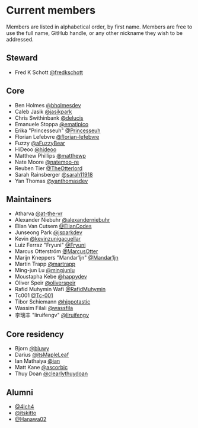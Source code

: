 # Current members

Members are listed in alphabetical order, by first name. Members are free to use the full name, GitHub handle, or any other nickname they wish to be addressed.

## Steward

- Fred K Schott [@fredkschott](https://github.com/fredkschott)

## Core

- Ben Holmes [@bholmesdev](https://github.com/bholmesdev)
- Caleb Jasik [@jasikpark](https://github.com/jasikpark)
- Chris Swithinbank [@delucis](https://github.com/delucis)
- Emanuele Stoppa [@ematipico](https://github.com/ematipico)
- Erika "Princesseuh" [@Princesseuh](https://github.com/princesseuh)
- Florian Lefebvre [@florian-lefebvre](https://github.com/florian-lefebvre)
- Fuzzy [@aFuzzyBear](https://github.com/afuzzybear)
- HiDeoo [@hideoo](https://github.com/hideoo)
- Matthew Phillips [@matthewp](https://github.com/matthewp)
- Nate Moore [@natemoo-re](https://github.com/natemoo-re)
- Reuben Tier [@TheOtterlord](https://github.com/TheOtterlord)
- Sarah Rainsberger [@sarah11918](https://github.com/sarah11918)
- Yan Thomas [@yanthomasdev](https://github.com/yanthomasdev)

## Maintainers

- Atharva [@at-the-vr](https://github.com/at-the-vr)
- Alexander Niebuhr [@alexanderniebuhr](https://github.com/alexanderniebuhr)
- Elian Van Cutsem [@ElianCodes](https://github.com/eliancodes)
- Junseong Park [@jsparkdev](https://github.com/jsparkdev)
- Kevin [@kevinzunigacuellar](https://github.com/kevinzunigacuellar)
- Luiz Ferraz "Fryuni" [@Fryuni](https://github.com/Fryuni)
- Marcus Otterström [@MarcusOtter](https://github.com/MarcusOtter)
- Marijn Kneppers "Mandar1jn" [@Mandar1jn](https://github.com/mandar1jn)
- Martin Trapp [@martrapp](https://github.com/martrapp)
- Ming-jun Lu [@mingjunlu](https://github.com/mingjunlu)
- Moustapha Kebe [@happydev](https://github.com/Moustaphadev)
- Oliver Speir [@oliverspeir](https://github.com/oliverspeir)
- Rafid Muhymin Wafi [@RafidMuhymin](https://github.com/RafidMuhymin)
- Tc001 [@Tc-001](https://github.com/Tc-001)
- Tibor Schiemann [@hippotastic](https://github.com/hippotastic)
- Wassim Filali [@wassfila](https://github.com/wassfila)
- 李瑞丰 "liruifengv" [@liruifengv](https://github.com/liruifengv)

## Core residency

- Bjorn [@bluwy](https://github.com/bluwy)
- Darius [@itsMapleLeaf](https://github.com/itsMapleLeaf)
- Ian Mathaiya [@ian](https://github.com/iann-mathaiya)
- Matt Kane [@ascorbic](https://github.com/ascorbic)
- Thuy Doan [@clearlythuydoan](https://github.com/clearlythuydoan)

## Alumni

- [@4lch4](https://github.com/orgs/withastro/people/4lch4)
- [@itskitto](https://github.com/itskitto)
- [@Hanawa02](https://github.com/Hanawa02)
